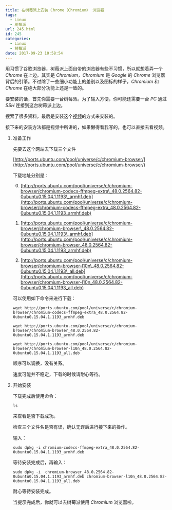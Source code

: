 ```yaml
---
title: 在树莓派上安装 Chrome（Chromium） 浏览器
tags:
  - Linux
  - 树莓派
url: 245.html
id: 245
categories:
  - Linux
  - 树莓派
date: 2017-09-23 10:58:54
---
```


用习惯了谷歌浏览器，树莓派上面自带的浏览器有些不习惯，所以就想着弄一个 _Chrome_ 在上边。其实是 _Chromium_，_Chromium_ 是 _Google_ 的 _Chrome_ 浏览器背后的引擎。不过除了一些细小功能上的差别以及图标的样子，_Chromium_ 和 _Chrome_ 在绝大部分功能上还是一致的。

<!-- more -->

要安装的话，首先你需要一台树莓派。为了输入方便，你可能还需要一台 _PC_ 通过 _SSH_ 连接到这台树莓派上边。

搜索了很多资料，最后是安装这个[视频](http://video.tudou.com/v/XMTc4OTczNjEyMA==.html)的方式来安装的。

接下来的安装方法都是视频中所讲的，如果懒得看我写的，也可以直接去看视频。

1.  准备工作

    先要去这个网站去下载三个文件

    [http://ports.ubuntu.com/pool/universe/c/chromium-browser/](http://ports.ubuntu.com/pool/universe/c/chromium-browser/)

    下载地址分别是：

    0.  [http://ports.ubuntu.com/pool/universe/c/chromium-browser/chromium-codecs-ffmpeg-extra\_48.0.2564.82-0ubuntu0.15.04.1.1193\_armhf.deb](http://ports.ubuntu.com/pool/universe/c/chromium-browser/chromium-codecs-ffmpeg-extra_48.0.2564.82-0ubuntu0.15.04.1.1193_armhf.deb)

    1.  [http://ports.ubuntu.com/pool/universe/c/chromium-browser/chromium-browser\_48.0.2564.82-0ubuntu0.15.04.1.1193\_armhf.deb](http://ports.ubuntu.com/pool/universe/c/chromium-browser/chromium-browser_48.0.2564.82-0ubuntu0.15.04.1.1193_armhf.deb)

    2.  [http://ports.ubuntu.com/pool/universe/c/chromium-browser/chromium-browser-l10n\_48.0.2564.82-0ubuntu0.15.04.1.1193\_all.deb](http://ports.ubuntu.com/pool/universe/c/chromium-browser/chromium-browser-l10n_48.0.2564.82-0ubuntu0.15.04.1.1193_all.deb)

    可以使用如下命令来进行下载：

    ```shell
    wget http://ports.ubuntu.com/pool/universe/c/chromium-browser/chromium-codecs-ffmpeg-extra_48.0.2564.82-0ubuntu0.15.04.1.1193_armhf.deb
    ```

    ```shell
    wget http://ports.ubuntu.com/pool/universe/c/chromium-browser/chromium-browser_48.0.2564.82-0ubuntu0.15.04.1.1193_armhf.deb
    ```

    ```shell
    wget http://ports.ubuntu.com/pool/universe/c/chromium-browser/chromium-browser-l10n_48.0.2564.82-0ubuntu0.15.04.1.1193_all.deb
    ```

    顺序可以调换，没有关系。

    速度可能并不稳定，下载的时候请耐心等待。

2.  开始安装

    下载完成后使用命令：

    ```shell
    ls
    ```

    来查看是否下载成功。

    检查三个文件名是否有误，确认无误后进行接下来的操作。

    输入：

    ```shell
    sudo dpkg -i chromium-codecs-ffmpeg-extra_48.0.2564.82-0ubuntu0.15.04.1.1193_armhf.deb
    ```

    等待安装完成后，再输入：

    ```shell
    sudo dpkg -i  chromium-browser_48.0.2564.82-0ubuntu0.15.04.1.1193_armhf.deb chromium-browser-l10n_48.0.2564.82-0ubuntu0.15.04.1.1193_all.deb
    ```

    耐心等待安装完成。

    当提示完成后，你就可以去树莓派使用 _Chromium_ 浏览器啦。
